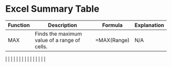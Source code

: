 # Excel Summary Table

| Function | Description | Formula | Explanation
|----------|-------------|---------|------------
| MAX      | Finds the maximum value of a range of cells.| =MAX(Range) | N/A
|
|
|
|
|
|
|
|
|
|
|
|
|
|
|
